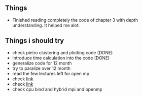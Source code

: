 ## Things 
* Finished reading completely the code of chapter 3 with depth understanding. It helped me alot.
## Things i should try 
* check pietro clustering and plotting code (DONE)
* introduce time calculation into the code (DONE)
* generalize code for 12 month
* try to paralize over 12 month
* read the few lectures left for open mp 
* check [link](https://didatticaonline.unitn.it/dol/pluginfile.php/1685994/mod_resource/content/1/cpu_binding_marconi.pdf)
* check [link](https://opus.nci.org.au/display/Help/Hybrid+MPI+and+OpenMP)
* check cpu bind and hybrid mpi and openmp
